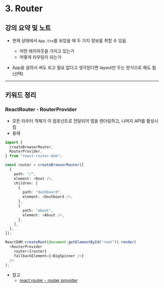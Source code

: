 # 3. Router

## 강의 요약 및 노트

- 현재 상태에서 `App.tsx`를 보았을 때 두 가지 정보를 취할 수 있음
    - 어떤 레이아웃을 가지고 있는가
    - 어떻게 라우팅이 되는가

- App을 살려서 써도 되고 필요 없다고 생각된다면 layout만 두는 방식으로 해도 됨(선택)

---

## 키워드 정리

### ReactRouter - RouterProvider

- 모든 라우터 객체가 이 컴포넌트로 전달되어 앱을 렌더링하고, 나머지 API를 활성시킴
- 용례

```ts
import {
  createBrowserRouter,
  RouterProvider,
} from "react-router-dom";

const router = createBrowserRouter([
  {
    path: "/",
    element: <Root />,
    children: [
      {
        path: "dashboard",
        element: <Dashboard />,
      },
      {
        path: "about",
        element: <About />,
      },
    ],
  },
]);

ReactDOM.createRoot(document.getElementById("root")).render(
  <RouterProvider
    router={router}
    fallbackElement={<BigSpinner />}
  />
);
```

- 참고
    - [react router - router provider](https://reactrouter.com/en/main/routers/router-provider)
